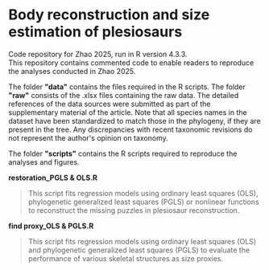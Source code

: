 # Body reconstruction and size estimation of plesiosaurs
Code repository for Zhao 2025, run in R version 4.3.3.  
This repository contains commented code to enable readers to reproduce the analyses conducted in Zhao 2025.

The folder **"data"** contains the files required in the R scripts. The folder **"raw"** consists of the .xlsx files
containing the raw data. The detailed references of the data sources were submitted as part of the supplementary material of the article. Note that all species names in the dataset have been standardized to match those in the phylogeny, if they are present in the tree. Any discrepancies with recent taxonomic revisions do not represent the author's opinion on taxonomy.

The folder **"scripts"** contains the R scripts required to reproduce the analyses and figures.

**restoration_PGLS & OLS.R**
>This script fits regression models using ordinary least squares (OLS), phylogenetic generalized least squares (PGLS)
>or nonlinear functions to reconstruct the missing puzzles in plesiosaur reconstruction.

**find proxy_OLS & PGLS.R**
>This script fits regression models using ordinary least squares (OLS) and phylogenetic generalized least squares (PGLS)
>to evaluate the performance of various skeletal structures as size proxies.
